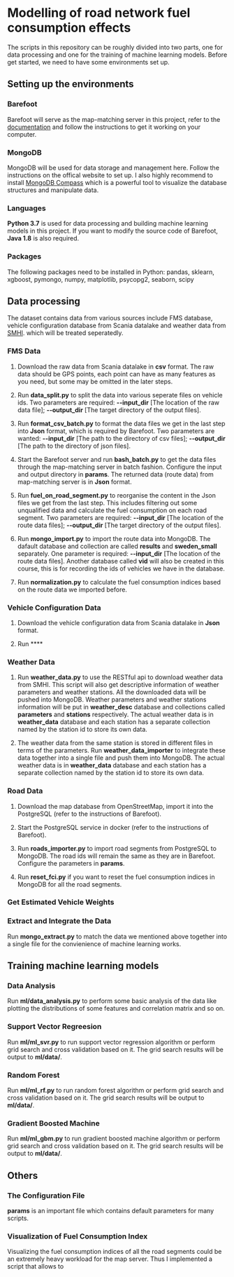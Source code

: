 # Modelling of road network fuel consumption effects

The scripts in this repository can be roughly divided into two parts, one for data processing and one for the training of machine learning models. Before get started, we need to have some environments set up.

## Setting up the environments

### Barefoot

Barefoot will serve as the map-matching server in this project, refer to the [documentation](https://github.com/bmwcarit/barefoot) and follow the instructions to get it working on your computer.

### MongoDB

MongoDB will be used for data storage and management here. Follow the instructions on the offical website to set up. I also highly recommend to install [MongoDB Compass](https://www.mongodb.com/download-center/compass) which is a powerful tool to visualize the database structures and manipulate data.

### Languages
**Python 3.7** is used for data processing and building machine learning models in this project. 
If you want to modify the source code of Barefoot, **Java 1.8** is also required.

### Packages
The following packages need to be installed in Python:
pandas, sklearn, xgboost, pymongo, numpy, matplotlib, psycopg2, seaborn, scipy


## Data processing
The dataset contains data from various sources include FMS database, vehicle configuration database from Scania datalake and weather data from [SMHI](https://www.smhi.se). which will be treated seperatedly. 

### FMS Data

1. Download the raw data from Scania datalake in **csv** format. The raw data should be GPS points, each point can have as many features as you need, but some may be omitted in the later steps.

2. Run **data_split.py** to split the data into various seperate files on vehicle ids. Two parameters are required: **--input_dir** [The location of the raw data file]; **--output_dir** [The target directory of the output files].

3. Run **format_csv_batch.py** to format the data files we get in the last step into **Json** format, which is required by Barefoot. Two parameters are wanted: **--input_dir** [The path to the directory of csv files]; **--output_dir** [The path to the directory of json files].

4. Start the Barefoot server and run **bash_batch.py** to get the data files through the map-matching server in batch fashion. Configure the input and output directory in **params**. The returned data (route data) from map-matching server is in **Json** format.

5. Run **fuel_on_road_segment.py** to reorganise the content in the Json files we get from the last step. This includes filtering out some unqualified data and calculate the fuel consumption on each road segment. Two parameters are required: **--input_dir** [The location of the route data files]; **--output_dir** [The target directory of the output files]. 

6. Run **mongo_import.py** to import the route data into MongoDB. The dafault database and collection are called **results** and **sweden_small** separately. One parameter is required: **--input_dir** [The location of the route data files]. Another database called **vid** will also be created in this course, this is for recording the ids of vehicles we have in the database.

7. Run **normalization.py** to calculate the fuel consumption indices based on the route data we imported before.

### Vehicle Configuration Data

1. Download the vehicle configuration data from Scania datalake in **Json** format. 

2. Run ****

### Weather Data

1. Run **weather_data.py** to use the RESTful api to download weather data from SMHI. This script will also get descriptive information of weather parameters and weather stations. All the downloaded data will be pushed into MongoDB. Weather parameters and weather stations information will be put in **weather_desc** database and collections called **parameters** and **stations** respectively. The actual weather data is in **weather_data** database and each station has a separate collection named by the station id to store its own data.

2. The weather data from the same station is stored in different files in terms of the parameters. Run **weather_data_importer** to integrate these data together into a single file and push them into MongoDB. The actual weather data is in **weather_data** database and each station has a separate collection named by the station id to store its own data.

### Road Data

1. Download the map database from OpenStreetMap, import it into the PostgreSQL (refer to the instructions of Barefoot).

2. Start the PostgreSQL service in docker (refer to the instructions of Barefoot).

3. Run **roads_importer.py** to import road segments from PostgreSQL to MongoDB. The road ids will remain the same as they are in Barefoot. Configure the parameters in **params**.

3. Run **reset_fci.py** if you want to reset the fuel consumption indices in MongoDB for all the road segments.

### Get Estimated Vehicle Weights

### Extract and Integrate the Data

Run **mongo_extract.py** to match the data we mentioned above together into a single file for the convienience of machine learning works. 

## Training machine learning models

### Data Analysis

Run **ml/data_analysis.py** to perform some basic analysis of the data like plotting the distributions of some features and correlation matrix and so on. 

### Support Vector Regreesion

Run **ml/ml_svr.py** to run support vector regression algorithm or perform grid search and cross validation based on it. The grid search results will be output to **ml/data/**.

### Random Forest

Run **ml/ml_rf.py** to run random forest algorithm or perform grid search and cross validation based on it. The grid search results will be output to **ml/data/**.

### Gradient Boosted Machine

Run **ml/ml_gbm.py** to run gradient boosted machine algorithm or perform grid search and cross validation based on it. The grid search results will be output to **ml/data/**.

## Others

### The Configuration File
**params** is an important file which contains default parameters for many scripts. 

### Visualization of Fuel Consumption Index
Visualizing the fuel consumption indices of all the road segments could be an extremely heavy workload for the map server. Thus I implemented a script that allows to 


